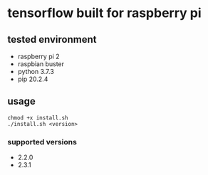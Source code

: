 # tensorflow built for raspberry pi
## tested environment
* raspberry pi 2
* raspbian buster
* python 3.7.3
* pip 20.2.4

## usage
```
chmod +x install.sh
./install.sh <version>
```

### supported versions
* 2.2.0
* 2.3.1

